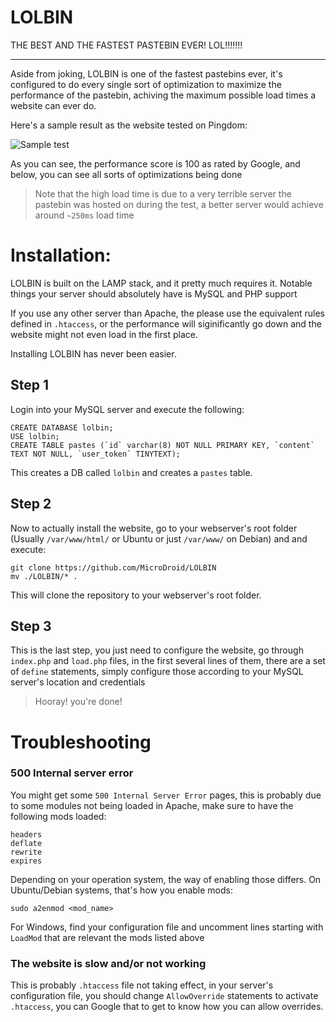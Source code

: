 # LOLBIN
THE BEST AND THE FASTEST PASTEBIN EVER! LOL!!!!!!!

-------

Aside from joking, LOLBIN is one of the fastest pastebins ever, it's configured to do every single sort of optimization to maximize the performance of the pastebin, achiving the maximum possible load times a website can ever do.

Here's a sample result as the website tested on Pingdom:

![Sample test](http://i.imgur.com/sBCF3sO.png)

As you can see, the performance score is 100 as rated by Google, and below, you can see all sorts of optimizations being done

> Note that the high load time is due to a very terrible server the pastebin was hosted on during the test, a better server would achieve around `~250ms` load time

# Installation:

LOLBIN is built on the LAMP stack, and it pretty much requires it. Notable things your server should absolutely have is MySQL and PHP support

If you use any other server than Apache, the please use the equivalent rules defined in `.htaccess`, or the performance will siginificantly go down and the website might not even load in the first place.

Installing LOLBIN has never been easier.

## Step 1

Login into your MySQL server and execute the following:

```
CREATE DATABASE lolbin;
USE lolbin;
CREATE TABLE pastes (`id` varchar(8) NOT NULL PRIMARY KEY, `content` TEXT NOT NULL, `user_token` TINYTEXT);
```

This creates a DB called `lolbin` and creates a `pastes` table.


## Step 2

Now to actually install the website, go to your webserver's root folder (Usually `/var/www/html/` or Ubuntu or just `/var/www/` on Debian) and and execute:

```
git clone https://github.com/MicroDroid/LOLBIN
mv ./LOLBIN/* .
```

This will clone the repository to your webserver's root folder.

## Step 3

This is the last step, you just need to configure the website, go through `index.php` and `load.php` files, in the first several lines of them, there are a set of `define` statements, simply configure those according to your MySQL server's location and credentials

> Hooray! you're done!

# Troubleshooting

### 500 Internal server error

You might get some `500 Internal Server Error` pages, this is probably due to some modules not being loaded in Apache, make sure to have the following mods loaded:

```
headers
deflate
rewrite
expires
```

Depending on your operation system, the way of enabling those differs. On Ubuntu/Debian systems, that's how you enable mods:

```
sudo a2enmod <mod_name>
```
 For Windows, find your configuration file and uncomment lines starting with `LoadMod` that are relevant the mods listed above


### The website is slow and/or not working

This is probably `.htaccess` file not taking effect, in your server's configuration file, you should change `AllowOverride` statements to activate `.htaccess`, you can Google that to get to know how you can allow overrides.